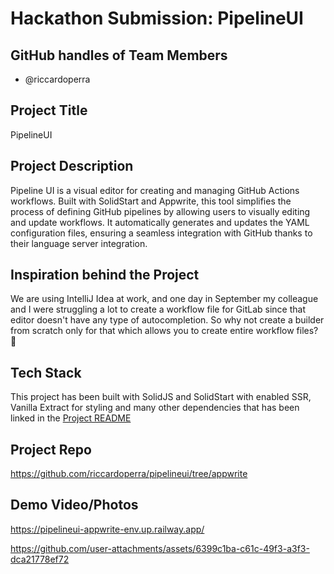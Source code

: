 # Hackathon Submission: PipelineUI

## GitHub handles of Team Members  
- @riccardoperra

## Project Title
PipelineUI

## Project Description    
Pipeline UI is a visual editor for creating and managing GitHub Actions workflows. 
Built with SolidStart and Appwrite, this tool simplifies the process of defining GitHub pipelines 
by allowing users to visually editing and update workflows. 
It automatically generates and updates the YAML configuration files, ensuring a seamless integration with 
GitHub thanks to their language server integration.

## Inspiration behind the Project  
We are using IntelliJ Idea at work, and one day in September my colleague and I were struggling a lot
to create a workflow file for GitLab since that editor doesn't have any type of autocompletion. So why not create a builder from scratch only for that which allows you to create entire workflow files? 🤣

## Tech Stack    
This project has been built with SolidJS and SolidStart with enabled SSR, Vanilla Extract for styling and many other dependencies that 
has been linked in the [Project README](https://github.com/riccardoperra/pipelineui/tree/appwrite?tab=readme-ov-file#-technical-info)

## Project Repo  

https://github.com/riccardoperra/pipelineui/tree/appwrite

## Demo Video/Photos  

https://pipelineui-appwrite-env.up.railway.app/

https://github.com/user-attachments/assets/6399c1ba-c61c-49f3-a3f3-dca21778ef72

